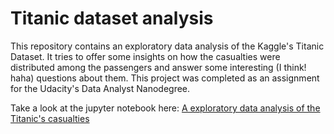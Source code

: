 # Titanic dataset analysis

This repository contains an exploratory data analysis of the Kaggle's Titanic Dataset. It tries to offer some insights on how the casualties were distributed among the passengers and answer some interesting (I think! haha) questions about them. This project was completed as an assignment for the Udacity's Data Analyst Nanodegree.

Take a look at the jupyter notebook here: [A exploratory data analysis of the Titanic's casualties](http://nbviewer.jupyter.org/github/dylanjcastillo/titanic_analysis/blob/master/Titanic%20Analysis.ipynb)